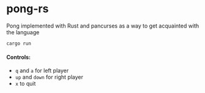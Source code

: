 # pong-rs

Pong implemented with Rust and pancurses as a way to get acquainted with the language

```
cargo run
```

#### Controls:
- `q` and `a` for left player
- `up` and `down` for right player
- `x` to quit
